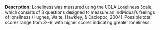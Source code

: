 **Description:** Loneliness was measured using the UCLA Loneliness Scale, 
which consists of 3 questions designed to measure an individual’s feelings of 
loneliness (Hughes, Waite, Hawkley, & Cacioppo, 2004). Possible total scores 
range from 3--9, with higher scores indicating greater loneliness.  

